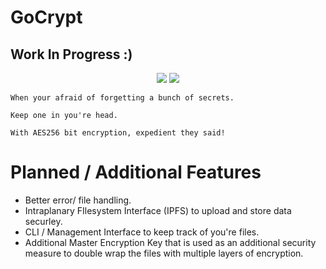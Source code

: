 # GoCrypt
## Work In Progress :)
<p align="center">
<img style="float: center;" src="https://goreportcard.com/badge/github.com/TD4B/GoCrypt">
<img style="float: center;" src="https://img.shields.io/badge/License-MIT-yellow.svg">

`When your afraid of forgetting a bunch of secrets.`<p>
`Keep one in you're head.`<p>
`With AES256 bit encryption, expedient they said!`

# Planned / Additional Features
- Better error/ file handling.
- Intraplanary FIlesystem Interface (IPFS) to upload and store data securley.
- CLI / Management Interface to keep track of you're files. 
- Additional Master Encryption Key that is used as an additional security measure to double wrap the files with multiple layers of encryption. 
